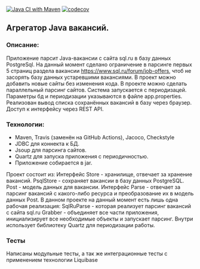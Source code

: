 [![Java CI with Maven](https://github.com/Temzor/job4j_grabber/actions/workflows/maven.yml/badge.svg)](https://github.com/Temzor/job4j_grabber/actions/workflows/maven.yml)
[![codecov](https://codecov.io/gh/Temzor/job4j_grabber/branch/master/graph/badge.svg)](https://codecov.io/gh/Temzor/job4j_grabber)

## Агрегатор Java вакансий.

### Описание:
Приложение парсит Java-вакансии с сайта sql.ru в базу данных PostgreSql.
На данный момент сделано ограничение в парсинге первых 5 страниц раздела вакансии https://www.sql.ru/forum/job-offers, чтоб не засорять базу данных устаревшими вакансиями.
В проект можно добавить новые сайты без изменения кода.
В проекте можно сделать параллельный парсинг сайтов.
Система запускается с периодизацей. Параметры бд и периодизации указываются в файле app.properties.
Реализован вывод списка сохранённых вакансий в базу через браузер.
Доступ к интерфейсу через REST API.

### Технологии:
* Maven, Travis (заменён на GitHub Actions), Jacoco, Checkstyle
* JDBC для коннекта к БД.
* Jsoup для парсинга сайтов.
* Quartz для запуска приложения с периодичностью.
* Приложение собирается в jar.
 
Проект состоит из:
Интерфейс Store - хранилище, отвечает за хранение вакансий. 
PsqlStore -  сохраняет вакансии в базу данных PostgreSQL. 
Post - модель данных для вакансии.
Интерфейс Parse - отвечает за парсинг вакансий с какого-либо ресурса и преобразование их в модель данных Post. 
В данном проекте на данный момент есть лишь одна рабочая реализация: SqlRuParse - которая реализует парсинг вакансий с сайта sql.ru
Grabber  - объединяет все части приложения, инициализирует все необходимые объекты и запускает парсинг. 
Внутри использует библиотеку Quartz для периодизации работы.

### Тесты
Написаны модульные тесты, а так же интеграционные тесты с применением технологии Liquibase